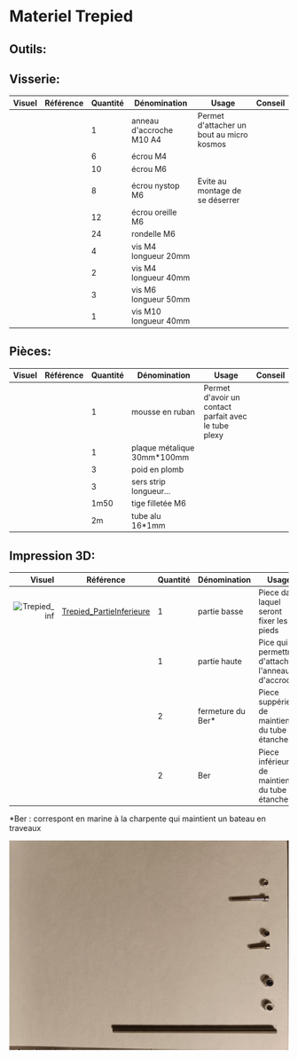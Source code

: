 # Materiel Trepied
## Outils:

## Visserie:
| Visuel | Référence | Quantité | Dénomination | Usage | Conseil |
|-------:|-----------|----------|--------------------------|-----------------------------------------|----------|
|        |           |         1| anneau d'accroche M10 A4 |Permet d'attacher un bout au micro kosmos |          |
|        |           |         6| écrou M4                 |                                         |          |
|        |           |        10| écrou M6                 |                                         |          |
|        |           |         8| écrou nystop  M6         |Evite au montage de se déserrer          |          |
|        |           |        12| écrou oreille M6         |                                         |          |
|        |           |        24| rondelle M6              |                                         |          |
|        |           |         4| vis M4 longueur 20mm     |                                         |          |
|        |           |         2| vis M4 longueur 40mm     |                                         |          |
|        |           |         3| vis M6 longueur 50mm     |                                         |          |
|        |           |         1| vis M10 longueur 40mm    |                                         |          |


## Pièces:
| Visuel | Référence | Quantité | Dénomination | Usage | Conseil |
|-------:|-----------|----------|--------------------------|-----------------------------------------|----------|
|        |           |         1| mousse en ruban          |Permet d'avoir un contact parfait avec le tube plexy|          |
|        |           |         1| plaque métalique 30mm*100mm |                                         |          |
|        |           |         3| poid en plomb            |                                         |          |
|        |           |         3| sers strip longueur...   |                                         |          |
|        |           |      1m50| tige filletée M6         |                                         |          |
|        |           |        2m| tube alu 16*1mm          |                                         |          |



## Impression 3D:
| Visuel | Référence | Quantité | Dénomination | Usage | Conseil |
|-------:|-----------|----------|--------------------------|-----------------------------------------|----------|
|![Trepied_inf](/../main/docs/pictures/3Dpart/partieInferieur.png)        |[Trepied_PartieInferieure](/../main/hardware/3Dprint_files/Trepied_PartieInferieure.stl)           |         1| partie basse             |Piece dans laquel seront fixer les pieds                                         |          |
|        |           |         1| partie haute             |Pice qui permettra d'attacher l'anneau d'accroche                                          |          |
|        |           |         2| fermeture du Ber*         |Piece suppérieur de maintient du tube étanche                                         |          |
|        |           |         2| Ber                      |Piece inférieur de maintient du tube étanche                                         |          |

*Ber : correspont en marine à la charpente qui maintient un bateau en traveaux




 ![piece-2](pictures/equipments/piece-2.jpg)
 
